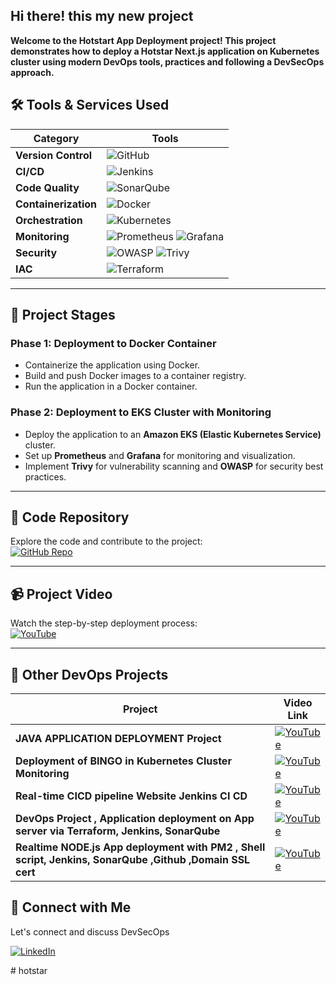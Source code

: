 ## Hi there! this my new project
**Welcome to the Hotstart App Deployment project! This project demonstrates how to deploy a Hotstar Next.js application on Kubernetes cluster using modern DevOps tools, practices and following a DevSecOps approach.**

## 🛠️ **Tools & Services Used**

| **Category**       | **Tools**                                                                                                                                                                                                 |
|---------------------|-----------------------------------------------------------------------------------------------------------------------------------------------------------------------------------------------------------|
| **Version Control** | ![GitHub](https://img.shields.io/badge/GitHub-181717?style=flat-square&logo=github&logoColor=white)                                                                                                       |
| **CI/CD**           | ![Jenkins](https://img.shields.io/badge/Jenkins-D24939?style=flat-square&logo=jenkins&logoColor=white)                                                                                                    |
| **Code Quality**    | ![SonarQube](https://img.shields.io/badge/SonarQube-4E9BCD?style=flat-square&logo=sonarqube&logoColor=white)                                                                                              |
| **Containerization**| ![Docker](https://img.shields.io/badge/Docker-2496ED?style=flat-square&logo=docker&logoColor=white)                                                                                                       |
| **Orchestration**   | ![Kubernetes](https://img.shields.io/badge/Kubernetes-326CE5?style=flat-square&logo=kubernetes&logoColor=white)                                                                                          |
| **Monitoring**      | ![Prometheus](https://img.shields.io/badge/Prometheus-E6522C?style=flat-square&logo=prometheus&logoColor=white) ![Grafana](https://img.shields.io/badge/Grafana-F46800?style=flat-square&logo=grafana&logoColor=white) |
| **Security**        | ![OWASP](https://img.shields.io/badge/OWASP-000000?style=flat-square&logo=owasp&logoColor=white) ![Trivy](https://img.shields.io/badge/Trivy-00979D?style=flat-square&logo=trivy&logoColor=white)         |
| **IAC**             | ![Terraform](https://img.shields.io/badge/Terraform-623CE4?style=flat-square&logo=terraform&logoColor=white)
---
## 🚦 **Project Stages**

### **Phase 1: Deployment to Docker Container**
- Containerize the application using Docker.
- Build and push Docker images to a container registry.
- Run the application in a Docker container.

### **Phase 2: Deployment to EKS Cluster with Monitoring**
- Deploy the application to an **Amazon EKS (Elastic Kubernetes Service)** cluster.
- Set up **Prometheus** and **Grafana** for monitoring and visualization.
- Implement **Trivy** for vulnerability scanning and **OWASP** for security best practices.

---

## 📂 **Code Repository**
Explore the code and contribute to the project:  
[![GitHub Repo](https://img.shields.io/badge/GitHub-Repository-181717?style=for-the-badge&logo=github&logoColor=white)](https://github.com/Aseemakram19/hotstar-kubernetes.git)

---
## 📹 **Project Video**
Watch the step-by-step deployment process:  
[![YouTube](https://img.shields.io/badge/YouTube-FF0000?style=for-the-badge&logo=youtube&logoColor=white)](https://youtu.be/VPJ4gesLXOc)

---
## 🚀 **Other DevOps Projects**

| **Project**                                | **Video Link**                                                                                   |
|--------------------------------------------|--------------------------------------------------------------------------------------------------|
| **JAVA APPLICATION DEPLOYMENT Project**                     | [![YouTube](https://img.shields.io/badge/YouTube-FF0000?style=flat-square&logo=youtube&logoColor=white)](https://www.youtube.com/watch?v=R98DHKqAEos) |
| **Deployment of BINGO in Kubernetes Cluster Monitoring**  | [![YouTube](https://img.shields.io/badge/YouTube-FF0000?style=flat-square&logo=youtube&logoColor=white)](https://youtu.be/j6YxADVF0W8) |
| **Real-time CICD pipeline Website Jenkins CI CD**         | [![YouTube](https://img.shields.io/badge/YouTube-FF0000?style=flat-square&logo=youtube&logoColor=white)](https://youtu.be/xGWx_cXb9DE) |
| **DevOps Project , Application deployment on App server via Terraform, Jenkins, SonarQube**                     | [![YouTube](https://img.shields.io/badge/YouTube-FF0000?style=flat-square&logo=youtube&logoColor=white)](https://youtu.be/xGWx_cXb9DE) |
| **Realtime NODE.js App deployment with PM2 , Shell script, Jenkins, SonarQube ,Github ,Domain SSL cert**                     | [![YouTube](https://img.shields.io/badge/YouTube-FF0000?style=flat-square&logo=youtube&logoColor=white)](https://youtu.be/MFtUCfQ1RX0) |

## 🤝 **Connect with Me**

Let's connect and discuss DevSecOps  

[![LinkedIn](https://img.shields.io/badge/LinkedIn-0077B5?style=for-the-badge&logo=linkedin&logoColor=white)](https://www.linkedin.com/in/mohammed-aseem-akram/)  






#   h o t s t a r  
 